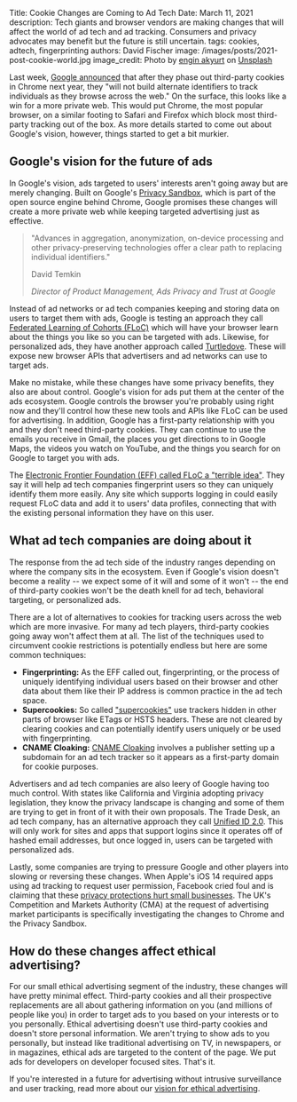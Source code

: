 Title: Cookie Changes are Coming to Ad Tech
Date: March 11, 2021
description: Tech giants and browser vendors are making changes that will affect the world of ad tech and ad tracking. Consumers and privacy advocates may benefit but the future is still uncertain.
tags: cookies, adtech, fingerprinting
authors: David Fischer
image: /images/posts/2021-post-cookie-world.jpg
image_credit: <span>Photo by <a href="https://unsplash.com/@enginakyurt?utm_source=unsplash&amp;utm_medium=referral&amp;utm_content=creditCopyText">engin akyurt</a> on <a href="https://unsplash.com/photos/WxUNinQmGy4?utm_source=unsplash&amp;utm_medium=referral&amp;utm_content=creditCopyText">Unsplash</a></span>


Last week, [Google announced](https://www.blog.google/products/ads-commerce/a-more-privacy-first-web/)
that after they phase out third-party cookies in Chrome next year,
they "will not build alternate identifiers to track individuals as they browse across the web."
On the surface, this looks like a win for a more private web.
This would put Chrome, the most popular browser, on a similar footing to Safari and Firefox
which block most third-party tracking out of the box.
As more details started to come out about Google's vision, however,
things started to get a bit murkier.


## Google's vision for the future of ads

In Google's vision, ads targeted to users' interests aren't going away but are merely changing.
Built on Google's [Privacy Sandbox](https://www.chromium.org/Home/chromium-privacy/privacy-sandbox),
which is part of the open source engine behind Chrome,
Google promises these changes will create a more private web
while keeping targeted advertising just as effective.

> "Advances in aggregation, anonymization, on-device processing and other privacy-preserving technologies offer a clear path to replacing individual identifiers."
>
> David Temkin
>
> *Director of Product Management, Ads Privacy and Trust at Google*

Instead of ad networks or ad tech companies keeping and storing data on users to target them with ads,
Google is testing an approach they call [Federated Learning of Cohorts (FLoC)](https://github.com/WICG/floc)
which will have your browser learn about the things you like so you can be targeted with ads.
Likewise, for personalized ads, they have another approach called [Turtledove](https://github.com/WICG/turtledove).
These will expose new browser APIs that advertisers and ad networks can use to target ads.

Make no mistake,
while these changes have some privacy benefits, they also are about control.
Google's vision for ads put them at the center of the ads ecosystem.
Google controls the browser you're probably using right now
and they'll control how these new tools and APIs like FLoC can be used for advertising.
In addition, Google has a first-party relationship with you and they don't need third-party cookies.
They can continue to use the emails you receive in Gmail,
the places you get directions to in Google Maps, the videos you watch on YouTube,
and the things you search for on Google to target you with ads.

The [Electronic Frontier Foundation (EFF) called FLoC a "terrible idea"](https://www.eff.org/deeplinks/2021/03/googles-floc-terrible-idea).
They say it will help ad tech companies fingerprint users
so they can uniquely identify them more easily.
Any site which supports logging in could easily request FLoC data and add it to users' data profiles,
connecting that with the existing personal information they have on this user.


## What ad tech companies are doing about it

The response from the ad tech side of the industry ranges
depending on where the company sits in the ecosystem.
Even if Google's vision doesn't become a reality
-- we expect some of it will and some of it won't --
the end of third-party cookies won't be the death knell for ad tech,
behavioral targeting, or personalized ads.

There are a lot of alternatives to cookies for tracking users across the web which are more invasive.
For many ad tech players, third-party cookies going away won't affect them at all.
The list of the techniques used to circumvent cookie restrictions
is potentially endless but here are some common techniques:

* **Fingerprinting:** As the EFF called out, fingerprinting,
  or the process of uniquely identifying individual users based on their browser
  and other data about them like their IP address is common practice in the ad tech space.
* **Supercookies:** So called ["supercookies"](https://blog.mozilla.org/security/2021/01/26/supercookie-protections/)
  use trackers hidden in other parts of browser like ETags or HSTS headers.
  These are not cleared by clearing cookies and can potentially identify users uniquely or be used with fingerprinting.
* **CNAME Cloaking:** [CNAME Cloaking](https://webkit.org/blog/11338/cname-cloaking-and-bounce-tracking-defense/)
  involves a publisher setting up a subdomain for an ad tech tracker so it appears as a first-party domain for cookie purposes.

Advertisers and ad tech companies are also leery of Google having too much control.
With states like California and Virginia adopting privacy legislation,
they know the privacy landscape is changing and some of them are trying to get in front of it with their own proposals.
The Trade Desk, an ad tech company,
has an alternative approach they call [Unified ID 2.0](https://www.thetradedesk.com/us/about-us/industry-initiatives/unified-id-solution-2-0).
This will only work for sites and apps that support logins
since it operates off of hashed email addresses, but once logged in,
users can be targeted with personalized ads.

Lastly, some companies are trying to pressure Google and other players into slowing or reversing these changes.
When Apple's iOS 14 required apps using ad tracking to request user permission,
Facebook cried foul and is claiming that these [privacy protections hurt small businesses](https://www.washingtonpost.com/technology/2020/12/16/facebook-apple-idfa-ios14-small-business/).
The UK's Competition and Markets Authority (CMA) at the request of advertising market participants
is specifically investigating the changes to Chrome and the Privacy Sandbox.


[comment]: # (Other changes coming to ad tech)
[comment]: # (https://github.com/privacycg/private-click-measurement)



## How do these changes affect ethical advertising?

For our small ethical advertising segment of the industry,
these changes will have pretty minimal effect.
Third-party cookies and all their prospective replacements
are all about gathering information on you (and millions of people like you)
in order to target ads to you based on your interests or to you personally.
Ethical advertising doesn't use third-party cookies
and doesn't store personal information.
We aren't trying to show ads to you personally, but instead
like traditional advertising on TV, in newspapers, or in magazines,
ethical ads are targeted to the content of the page.
We put ads for developers on developer focused sites. That's it.

If you're interested in a future for advertising without intrusive surveillance and user tracking,
read more about our [vision for ethical advertising]({filename}/pages/vision.md).
